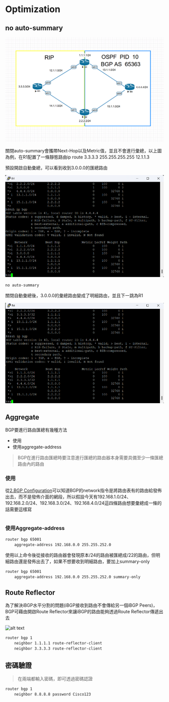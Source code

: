 # Optimization # 

## no auto-summary ##

![Alt text](Image/image-1.png)

關閉auto-summary會攜帶Next-Hop以及Metric值，並且不會進行彙總，以上圖為例，在R1配置了一條靜態路由ip route 3.3.3.3 255.255.255.255 12.1.1.3 

預設開啟自動彙總，可以看到收到3.0.0.0的匯總路由

![Alt text](Image/image-2.png)

```bash
no auto-summary
```

關閉自動彙總後，3.0.0.0的彙總路由變成了明細路由，並且下一跳為R1

![Alt text](Image/image-3.png)

## Aggregate ## 

BGP要進行路由匯總有幾種方法</br>
- 使用
- 使用aggregate-address 

>BGP在進行路由匯總時要注意進行匯總的路由器本身需要具備至少一條匯總路由內的路由

### 使用 ###

從[2.BGP Configuration](2.BGP%20Configuration.md)可以知道BGP的network指令是將路由表有的路由給發佈出去，而不是發佈介面的網段，所以假設今天有192.168.1.0/24、192.168.2.0/24、192.168.3.0/24、192.168.4.0/24這四條路由想要彙總成一條的話需要這樣寫

```bash

```

### 使用Aggregate-address ### 

```bash
router bgp 65001 
    aggregate-address 192.168.0.0 255.255.252.0 
```

使用以上命令後從接收的路由器會發現原本/24的路由被匯總成/22的路由，但明細路由還是發佈出去了，如果不想要收到明細路由，要加上summary-only 

```bash
router bgp 65001
    aggregate-address 192.168.0.0 255.255.252.0 summary-only 
```

## Route Reflector ## 

為了解決iBGP水平分割的問題(iBGP接收到路由不會傳給另一個iBGP Peers)，BGP可藉由開啟Route Reflector來讓iBGP的路由能夠透過Route Reflector傳遞出去

![alt text](image-1.png)
```bash
router bgp 1 
    neighbor 1.1.1.1 route-reflector-client 
    neighbor 3.3.3.3 route-reflector-client 
```

## 密碼驗證 ##

>在兩端都輸入密碼，即可透過密碼認證

```bash
router bgp 1
    neighbor 8.8.8.8 password Cisco123
```
